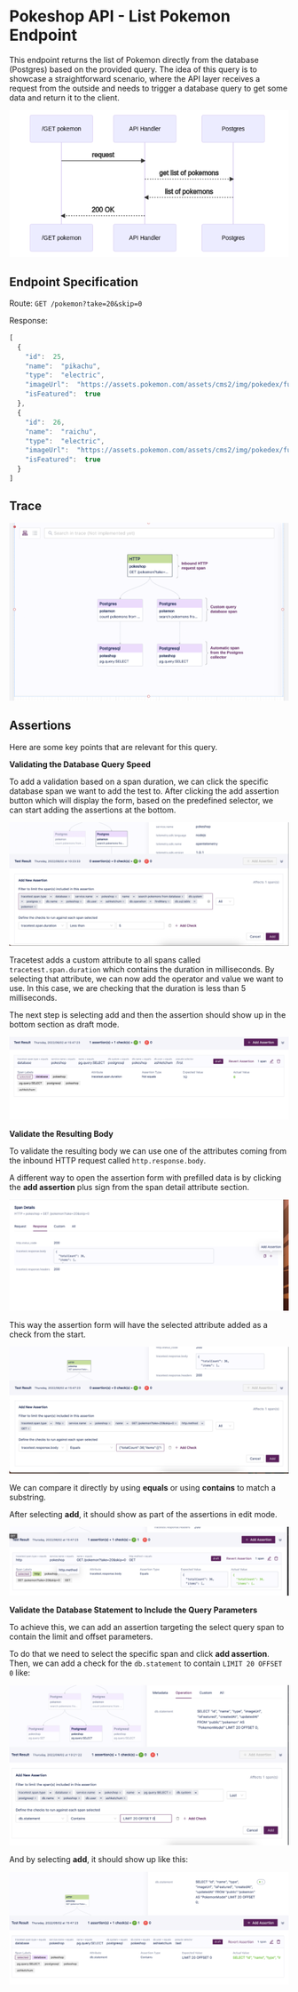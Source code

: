 # Pokeshop API - List Pokemon Endpoint

This endpoint returns the list of Pokemon directly from the database (Postgres) based on the provided query. The idea of this query is to showcase a straightforward scenario, where the API layer receives a request from the outside and needs to trigger a database query to get some data and return it to the client.

![](../../img/516521996/517275672.png)

## **Endpoint Specification**

Route: `GET /pokemon?take=20&skip=0`

Response:
```javascript
[
  {
    "id":  25,
    "name":  "pikachu",
    "type":  "electric",
    "imageUrl":  "https://assets.pokemon.com/assets/cms2/img/pokedex/full/025.png",
    "isFeatured":  true
  },
  {
    "id":  26,
    "name":  "raichu",
    "type":  "electric",
    "imageUrl":  "https://assets.pokemon.com/assets/cms2/img/pokedex/full/026.png",
    "isFeatured":  true
  }
]
```

## **Trace**

![](../../img/516521996/517341205.png)

## **Assertions**

Here are some key points that are relevant for this query.

**Validating the Database Query Speed**

To add a validation based on a span duration, we can click the specific database span we want to add the test to. After clicking the add assertion button which will display the form, based on the predefined selector, we can start adding the assertions at the bottom.

![](../../img/516521996/517472261.png)

Tracetest adds a custom attribute to all spans called `tracetest.span.duration` which contains the duration in milliseconds. By selecting that attribute, we can now add the operator and value we want to use. In this case, we are checking that the duration is less than 5 milliseconds.

The next step is selecting add and then the assertion should show up in the bottom section as draft mode.

![](../../img/516521996/517406727.png)

**Validate the Resulting Body**

To validate the resulting body we can use one of the attributes coming from the inbound HTTP request called `http.response.body`.

A different way to open the assertion form with prefilled data is by clicking the **add assertion** plus sign from the span detail attribute section.

![](../../img/516521996/517963791.png)

This way the assertion form will have the selected attribute added as a check from the start.

![](../../img/516521996/517406733.png)

We can compare it directly by using **equals** or using **contains** to match a substring.

After selecting **add**, it should show as part of the assertions in edit mode.

![](../../img/516521996/517406739.png)

**Validate the Database Statement to Include the Query Parameters**

To achieve this, we can add an assertion targeting the select query span to contain the limit and offset parameters.

To do that we need to select the specific span and click **add assertion**. Then, we can add a check for the `db.statement` to contain `LIMIT 20 OFFSET 0` like:

![](../../img/516521996/517308433.png)

And by selecting **add**, it should show up like this:

![](../../img/516521996/517472269.png)
